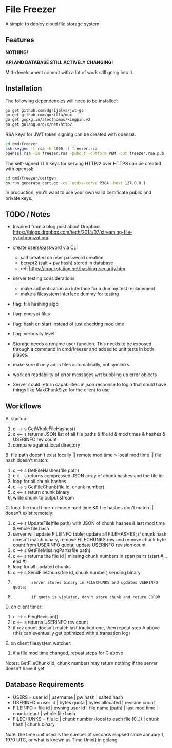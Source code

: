 File Freezer
============

A simple to deploy cloud file storage system.

Features
--------

**NOTHING!**

**API AND DATABASE STILL ACTIVELY CHANGING!**

Mid-development commit with a lot of work still going into it.

Installation
------------

The following dependencies will need to be installed:

```bash
go get github.com/dgrijalva/jwt-go
go get github.com/gorilla/mux
go get gopkg.in/alecthomas/kingpin.v2
go get golang.org/x/net/http2

```

RSA keys for JWT token signing can be created with openssl:

```bash
cd cmd/freezer
ssh-keygen -t rsa -b 4096 -f freezer.rsa
openssl rsa -in freezer.rsa -pubout -outform PEM -out freezer.rsa.pub
```

The self-signed TLS keys for serving HTTP/2 over HTTPS can be created with openssl:

```bash
cd cmd/freezer/certgen
go run generate_cert.go -ca -ecdsa-curve P384 -host 127.0.0.1
```

In production, you'll want to use your own valid certificate public and private keys.


TODO / Notes
------------

* Inspired from a blog post about Dropbox:
  https://blogs.dropbox.com/tech/2014/07/streaming-file-synchronization/

* create users/password via CLI
  * salt created on user password creation
  * bcrypt2 (salt + pw hash) stored in database
  * ref: https://crackstation.net/hashing-security.htm

* server testing considerations
  * make authentication an interface for a dummy test replacement
  * make a filesystem interface dummy for testing

* flag: file hashing algo
* flag: encrypt files
* flag: hash on start instead of just checking mod time
* flag: verbosity level

* Storage needs a rename user function. This needs to be exposed
  through a command in cmd/freezer and added to unit tests in both
  places.

* make sure it only adds files automatically, not symlinks
* work on readability of error messages wrt bubbling up error objects
* Server could return capabilities in json response to login that
  could have things like MaxChunkSize for the client to use.



Workflows
---------

A. startup:

1. c --> s GetWholeFileHashes()
2. c <-- s   returns JSON list of all file paths & file id & mod times &
             hashes & USERINFO rev count
3. compare against local directory


B. file path doesn't exist locally || remote mod time > local mod time || file hash doesn't match:

1. c --> s GetFileHashes(file path)
2. c <-- s   returns compressed JSON array of chunk hashes and the file id
3. loop for all chunk hashes
4.   c --> s GetFileChunk(file id, chunk number)
5.   c <-- s   return chunk binary
6.   write chunk to output stream


C. local file mod time > remote mod time && file hashes don't match || doesn't exist remotely:  

1. c --> s UpdateFile(file path) with JSON of chunk hashes & last mod time & whole file hash
2.   server will update FILEINFO table; update all FILEHASHES;
     if chunk hash doesn't match binary, remove FILECHUNKS row and remove chunk byte count from USERINFO quota;
     update USERINFO revision count
3. c --> s GetFileMissingParts(file path)
4. c <-- s   returns the file id | missing chunk numbers in span pairs (start # .. end #)
5. loop for all updated chunks
6.   c --> s SendFileChunk(file id, chunk number) sending binary
7.             server stores binary in FILECHUNKS and updates USERINFO quota;
8.             if quota is violated, don't store chunk and return ERROR


D. on client timer:

1. c --> s PingRevision()
2. c <-- s   returns USERINFO rev count
3. if rev count doesn't match last tracked one, then repeat step A above
(this can eventually get optimized with a transation log)


E. on client filesystem watcher:

1. if a file mod time changed, repeat steps for C above


Notes: GetFileChunk(id, chunk number) may return nothing if the server doesn't have it yet

Database Requirements
---------------------

* USERS = user id | username | pw hash | salted hash
* USERINFO = user id | bytes  quota | bytes allocated | revision count
* FILEINFO = file id | owning user id | file name (path) | last mod time | chunk count | whole file hash
* FILECHUNKS = file id | chunk number (local to each file [0..]) | chunk hash | chunk binary

Note: the time unit used is the number of seconds elapsed since January 1, 1970 UTC,
or what is known as Time.Unix() in golang.
